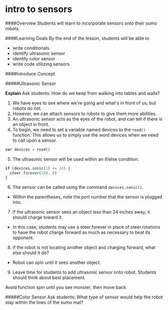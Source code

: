 # intro to sensors

####Overview
Students will learn to incorporate sensors onto their sumo robots. 

####Learning Goals
By the end of the lesson, students will be able to
* write conditionals
* identify ultrasonic sensor
* identify color sensor
* write code utilizing sensors

####Introduce Concept

#####Ultrasonic Sensor

**Explain**
Ask students: How do we keep from walking into tables and walls?

1. We have eyes to see where we're going and what's in front of us, but robots do not.
2. However, we can attach sensors to robots to give them more abilities.
3. An ultrasonic sensor acts as the eyes of the robot, and can tell if there is an object in front. 
4. To begin, we need to set a variable named devices to the ```read()``` function. This allows us to simply use the word devices when we need to call upon a sensor. 
```js
var devices = read()
```
5. The ultrasonic sensor will be used within an if/else condition.
```js
if (devices.sonic(1) <= 24) {
  steer.forever(100, 0)
}
```
6. The sensor can be called using the command ```devices.sonic()```.
  + Within the parentheses, note the port number that the sensor is plugged into.
7. If the ultrasonic sensor sees an object less than 24 inches away, it should charge toward it.
  + In this case, students may use a steer.forever in place of steer.rotations to have the robot charge forward as much as necessary to beat its opponent. 
8. If the robot is not locating another object and charging forward, what else should it do?
  + Robot can spin until it sees another object.
9. Leave time for students to add ultrasonic sensor onto robot. Students should think about best placement. 



Avoid function
spin until you see monster, then move back

#####Color Sensor
Ask students: What type of sensor would help the robot stay within the lines of the sumo mat?

